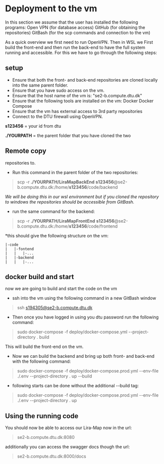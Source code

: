 # Deployment to the vm
In this section we assume that the user has installed the following programs:
    Open VPN (for database access)
    GitHub (for obtaining the repositories)
    GitBash (for the scp commands and connection to the vm)

As a quick overview we first need to run OpenVPN. Then in WSL we First build the front-end and then run the back-end to have the full system running and accessible. For this we have to go through the following steps:
## setup 
- Ensure that both the front- and back-end repositories are cloned locally into the same parent folder.
- Ensure that you have sudo access on the vm. 
- Ensure that the host name of the vm is:
    "se2-b.compute.dtu.dk"
- Ensure that the following tools are installed on the vm:
    Docker
    Docker Compose
- Ensure that the vm has external access to 3rd party repositories
- Connect to the DTU firewall using OpenVPN.

**s123456** = your id from dtu 

**./YOURPATH** = the parent folder that you have cloned the two 

## Remote copy
repositories to.
- Run this command in the parent folder of the two repositories:

>scp -r **./YOURPATH/LiraMapBackEnd** **s123456**@se2-b.compute.dtu.dk:/home/**s123456**/code/backend


*We will be doing this in our wsl environment but if you cloned the repository to windows the repositories should be accessible from GitBash.*
- run the same command for the backend:


>scp -r **./YOURPATH/LiraMapFrontEnd** **s123456**@se2-b.compute.dtu.dk:/home/**s123456**/code/frontend

    

*this should give the following structure on the vm:

    |-code
    |   |-fontend
    |   |   |-...
    |   |-backend
    |   |   |-...

## docker build and start
now we are going to build and start  the code on the vm
- ssh into the vm using the following command in a new GitBash window


>ssh s194305@se2-b.compute.dtu.dk

- Then once you have logged in using you dtu password run the following command:


>sudo docker-compose -f deploy/docker-compose.yml --project-directory . build


This will build the front-end on the vm. 
- Now we can build the backend and bring up both front- and back-end with the following command:

>sudo docker-compose -f deploy/docker-compose.prod.yml --env-file ./.env --project-directory . up --build

- following starts can be done without the additional --build tag:

>sudo docker-compose -f deploy/docker-compose.prod.yml --env-file ./.env --project-directory . up

## Using the running code

You should now be able to access our Lira-Map now in the url: 

>se2-b.compute.dtu.dk:8080

additionally you can access the swagger docs though the url:

>se2-b.compute.dtu.dk:8000/docs

